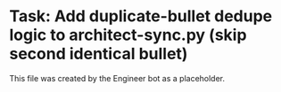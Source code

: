 # Task: Add duplicate-bullet dedupe logic to architect-sync.py (skip second identical bullet)
This file was created by the Engineer bot as a placeholder.
